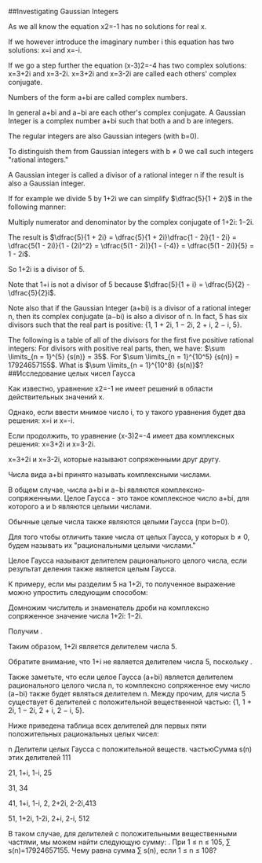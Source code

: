 ##Investigating Gaussian Integers

As we all know the equation x2=-1 has no solutions for real x.

If we however introduce the imaginary number i this equation has two solutions: x=i and x=-i.

If we go a step further the equation (x-3)2=-4 has two complex solutions: x=3+2i and x=3-2i.
x=3+2i and x=3-2i are called each others' complex conjugate.

Numbers of the form a+bi are called complex numbers.

In general a+bi and a−bi are each other's complex conjugate.
A Gaussian Integer is a complex number a+bi such that both a and b are integers.

The regular integers are also Gaussian integers (with b=0).

To distinguish them from Gaussian integers with b ≠ 0 we call such integers "rational integers."

A Gaussian integer is called a divisor of a rational integer n if the result is also a Gaussian integer.

If for example we divide 5 by 1+2i we can simplify $\dfrac{5}{1 + 2i}$ in the following manner:

Multiply numerator and denominator by the complex conjugate of 1+2i: 1−2i.

The result is $\dfrac{5}{1 + 2i} = \dfrac{5}{1 + 2i}\dfrac{1 - 2i}{1 - 2i} = \dfrac{5(1 - 2i)}{1 - (2i)^2} = \dfrac{5(1 - 2i)}{1 - (-4)} = \dfrac{5(1 - 2i)}{5} = 1 - 2i$.

So 1+2i is a divisor of 5.

Note that 1+i is not a divisor of 5 because $\dfrac{5}{1 + i} = \dfrac{5}{2} - \dfrac{5}{2}i$.

Note also that if the Gaussian Integer (a+bi) is a divisor of a rational integer n, then its complex conjugate (a−bi) is also a divisor of n.
In fact, 5 has six divisors such that the real part is positive: {1, 1 + 2i, 1 − 2i, 2 + i, 2 − i, 5}.

The following is a table of all of the divisors for the first five positive rational integers:
For divisors with positive real parts, then, we have: $\sum \limits_{n = 1}^{5} {s(n)} = 35$.
For $\sum \limits_{n = 1}^{10^5} {s(n)} = 17924657155$.
What is $\sum \limits_{n = 1}^{10^8} {s(n)}$?
##Исследование целых чисел Гаусса

Как известно, уравнение x2=-1 не имеет решений в области действительных значений x.

Однако, если ввести мнимое число i, то у такого уравнения будет два решения: x=i и x=-i.

Если продолжить, то уравнение (x-3)2=-4 имеет два комплексных решения: x=3+2i и x=3-2i.

x=3+2i и x=3-2i, которые называют сопряженными друг другу.

Числа вида a+bi принято называть комплексными числами.

В общем случае, числа a+bi и a−bi являются комплексно-сопряженными.
Целое Гаусса - это такое комплексное число a+bi, для которого a и b являются целыми числами.

Обычные целые числа также являются целыми Гаусса (при b=0).

Для того чтобы отличить такие числа от целых Гаусса, у которых b ≠ 0, будем называть их "рациональными целыми числами."

Целое Гаусса называют делителем рационального целого числа, если результат деления также является целым Гаусса.

К примеру, если мы разделим 5 на 1+2i, то полученное выражение  можно упростить следующим способом:

Домножим числитель и знаменатель дроби на комплексно сопряженное значение числа 1+2i: 1−2i.

Получим
.

Таким образом, 1+2i является делителем числа 5.

Обратите внимание, что 1+i не является делителем числа 5, поскольку .

Также заметьте, что если целое Гаусса (a+bi) является делителем рационального целого числа n, то комплексно сопряженное ему число (a−bi) также будет являться делителем n.
Между прочим, для числа 5 существует 6 делителей с положительной вещественной частью: {1, 1 + 2i, 1 − 2i, 2 + i, 2 − i, 5}.

Ниже приведена таблица всех делителей для первых пяти положительных рациональных целых чисел:


n Делители целых Гаусса
с положительной веществ. частьюСумма s(n) этих делителей
111

21, 1+i, 1-i, 25

31, 34

41, 1+i, 1-i, 2, 2+2i, 2-2i,413

51, 1+2i, 1-2i, 2+i, 2-i, 512

В таком случае, для делителей с положительными вещественными частями, мы можем найти следующую сумму: .
При 1 ≤ n ≤ 105, ∑ s(n)=17924657155.
Чему равна сумма ∑ s(n), если 1 ≤ n ≤ 108?
